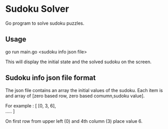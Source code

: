 # Sudoku Solver

Go program to solve sudoku puzzles.

## Usage

go run main.go \<sudoku info json file\>

This will display the initial state and the solved sudoku on the screen.

## Sudoku info json file format

The json file contains an array the initial values of the sudoku.
Each item is and array of [zero based row, zero based comumn,sudoku value]. 

For example :
[
	[0, 3, 6],  
  ..... 
]

On first row from upper left (0) and 4th column (3) place value 6.


